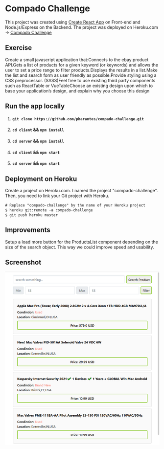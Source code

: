 # Compado Challenge

This project was created using [Create React App](https://github.com/facebook/create-react-app) on Front-end and Node.js/Express on the Backend.
The project was deployed on Heroku.com -> [Compado Challenge](https://compado-challenge.herokuapp.com/)

## Exercise

Create a small javascript application that:Connects to the ebay product API.Gets a list of products for a given keyword (or keywords) and allows the user to set a price range to filter products.Displays the results in a list.Make the list and search form as user friendly as possible.Provide styling using a CSS preprocessor. (SASS)Feel free to use existing third party components such as ReactTable or VueTableChoose an existing design upon which to base your application’s design, and explain why you choose this design

## Run the app locally

1. #### `git clone https://github.com/pharantes/compado-challenge.git`
2. #### `cd client` && `npm install`
3. #### `cd server` && `npm install`
4. #### `cd client` && `npm start`
5. #### `cd server` && `npm start`

## Deployment on Heroku

Create a project on Heroku.com. I named the project "compado-challenge".
Then, you need to link your Git project with Heroku.

```
# Replace "compado-challenge" by the name of your Heroku project
$ heroku git:remote -a compado-challenge
$ git push heroku master
```

## Improvements

Setup a load more button for the ProductsList component depending on the size of the search object.
This way we could improve speed and usability.

## Screenshot

![screenshot](https://github.com/pharantes/compado-challenge/blob/master/ebay.png?raw=true)
